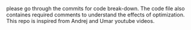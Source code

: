 please go through the commits for code break-down. 
The code file also containes required comments to understand the effects of optimization. 
This repo is inspired from Andrej and Umar youtube videos. 
